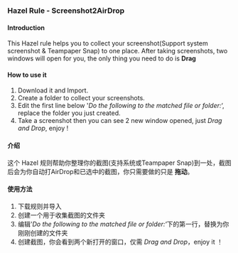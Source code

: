 ### Hazel Rule - Screenshot2AirDrop

#### Introduction

  This Hazel rule helps you to collect your screenshot(Support system screenshot & Teampaper Snap) to one place. After taking screenshots, two windows will open for you, the only thing you need to do is **Drag** 

#### How to use it

  1. Download it and Import.
  2. Create a folder to collect your screenshots.
  3. Edit the first line below '*Do the following to the matched file or folder:*‘, replace the folder you just created.
  4. Take a screenshot then you can see 2 new window opened, just *Drag and Drop*, enjoy !

#### 介绍
  
  这个 Hazel 规则帮助你整理你的截图(支持系统或Teampaper Snap)到一处，截图后会为你自动打AirDrop和已选中的截图，你只需要做的只是 **拖动**。

#### 使用方法

  1. 下载规则并导入
  2. 创建一个用于收集截图的文件夹
  3. 编辑'*Do the following to the matched file or folder:*‘下的第一行，替换为你刚刚创建的文件夹
  4. 创建截图，你会看到两个新打开的窗口，仅需 *Drag and Drop*，enjoy it ！
  